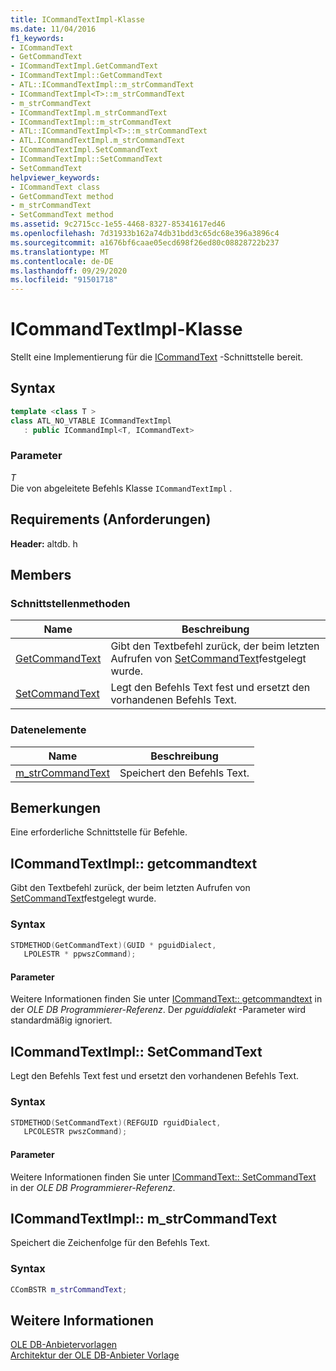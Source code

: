 ```yaml
---
title: ICommandTextImpl-Klasse
ms.date: 11/04/2016
f1_keywords:
- ICommandText
- GetCommandText
- ICommandTextImpl.GetCommandText
- ICommandTextImpl::GetCommandText
- ATL::ICommandTextImpl::m_strCommandText
- ICommandTextImpl<T>::m_strCommandText
- m_strCommandText
- ICommandTextImpl.m_strCommandText
- ICommandTextImpl::m_strCommandText
- ATL::ICommandTextImpl<T>::m_strCommandText
- ATL.ICommandTextImpl.m_strCommandText
- ICommandTextImpl.SetCommandText
- ICommandTextImpl::SetCommandText
- SetCommandText
helpviewer_keywords:
- ICommandText class
- GetCommandText method
- m_strCommandText
- SetCommandText method
ms.assetid: 9c2715cc-1e55-4468-8327-85341617ed46
ms.openlocfilehash: 7d31933b162a74db31bdd3c65dc68e396a3896c4
ms.sourcegitcommit: a1676bf6caae05ecd698f26ed80c08828722b237
ms.translationtype: MT
ms.contentlocale: de-DE
ms.lasthandoff: 09/29/2020
ms.locfileid: "91501718"
---
```

# <a name="icommandtextimpl-class"></a>ICommandTextImpl-Klasse

Stellt eine Implementierung für die [ICommandText](/previous-versions/windows/desktop/ms714914(v=vs.85)) -Schnittstelle bereit.

## <a name="syntax"></a>Syntax

```cpp
template <class T >
class ATL_NO_VTABLE ICommandTextImpl
   : public ICommandImpl<T, ICommandText>
```

### <a name="parameters"></a>Parameter

*T*<br/>
Die von abgeleitete Befehls Klasse `ICommandTextImpl` .

## <a name="requirements"></a>Requirements (Anforderungen)

**Header:** altdb. h

## <a name="members"></a>Members

### <a name="interface-methods"></a>Schnittstellenmethoden

| Name | Beschreibung |
|-|-|
|[GetCommandText](#getcommandtext)|Gibt den Textbefehl zurück, der beim letzten Aufrufen von [SetCommandText](#setcommandtext)festgelegt wurde.|
|[SetCommandText](#setcommandtext)|Legt den Befehls Text fest und ersetzt den vorhandenen Befehls Text.|

### <a name="data-members"></a>Datenelemente

| Name | Beschreibung |
|-|-|
|[m_strCommandText](#strcommandtext)|Speichert den Befehls Text.|

## <a name="remarks"></a>Bemerkungen

Eine erforderliche Schnittstelle für Befehle.

## <a name="icommandtextimplgetcommandtext"></a><a name="getcommandtext"></a> ICommandTextImpl:: getcommandtext

Gibt den Textbefehl zurück, der beim letzten Aufrufen von [SetCommandText](#setcommandtext)festgelegt wurde.

### <a name="syntax"></a>Syntax

```cpp
STDMETHOD(GetCommandText)(GUID * pguidDialect,
   LPOLESTR * ppwszCommand);
```

#### <a name="parameters"></a>Parameter

Weitere Informationen finden Sie unter [ICommandText:: getcommandtext](/previous-versions/windows/desktop/ms709825(v=vs.85)) in der *OLE DB Programmierer-Referenz*. Der *pguiddialekt* -Parameter wird standardmäßig ignoriert.

## <a name="icommandtextimplsetcommandtext"></a><a name="setcommandtext"></a> ICommandTextImpl:: SetCommandText

Legt den Befehls Text fest und ersetzt den vorhandenen Befehls Text.

### <a name="syntax"></a>Syntax

```cpp
STDMETHOD(SetCommandText)(REFGUID rguidDialect,
   LPCOLESTR pwszCommand);
```

#### <a name="parameters"></a>Parameter

Weitere Informationen finden Sie unter [ICommandText:: SetCommandText](/previous-versions/windows/desktop/ms709757(v=vs.85)) in der *OLE DB Programmierer-Referenz*.

## <a name="icommandtextimplm_strcommandtext"></a><a name="strcommandtext"></a> ICommandTextImpl:: m_strCommandText

Speichert die Zeichenfolge für den Befehls Text.

### <a name="syntax"></a>Syntax

```cpp
CComBSTR m_strCommandText;
```

## <a name="see-also"></a>Weitere Informationen

[OLE DB-Anbietervorlagen](../../data/oledb/ole-db-provider-templates-cpp.md)<br/>
[Architektur der OLE DB-Anbieter Vorlage](../../data/oledb/ole-db-provider-template-architecture.md)
